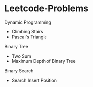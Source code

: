 # Leetcode-Problems

Dynamic Programming 
 - Climbing Stairs
 - Pascal's Triangle

Binary Tree
 - Two Sum
 - Maximum Depth of Binary Tree

Binary Search
 - Search Insert Position
